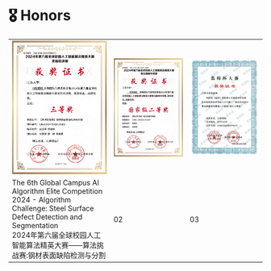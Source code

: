# 🎖 Honors
<div>
<table style="border-collapse: collapse; border: none;">
  <tr>
    <td width="400" style="border: none;">
    <div class="col-sm-5 col-md-4 col-lg-4 col-xl-4 m-auto"><img class="img-pub shadow-pub" src="images/cert01.png" width="400"></div>
    </td>
    <td width="400" style="border: none;">
    <div class="col-sm-5 col-md-4 col-lg-4 col-xl-4 m-auto"><img class="img-pub shadow-pub" src="images/cert02.png" width="400"></div>
    </td>
    <td width="400" style="border: none;">
    <div class="col-sm-5 col-md-4 col-lg-4 col-xl-4 m-auto"><img class="img-pub shadow-pub" src="images/cert03.png" width="400"></div>
    </td>
  </tr>  
  <tr>
    <td width="400" style="border: none;">
      The 6th Global Campus AI Algorithm Elite Competition 2024 - Algorithm Challenge: Steel Surface Defect Detection and Segmentation <br>
      2024年第六届全球校园人工智能算法精英大赛——算法挑战赛:钢材表面缺陷检测与分割
    </td>
    <td width="400" style="border: none;">
      02
    </td>
    <td width="400" style="border: none;">
      03
    </td>
  </tr>
  
</table>
</div>
